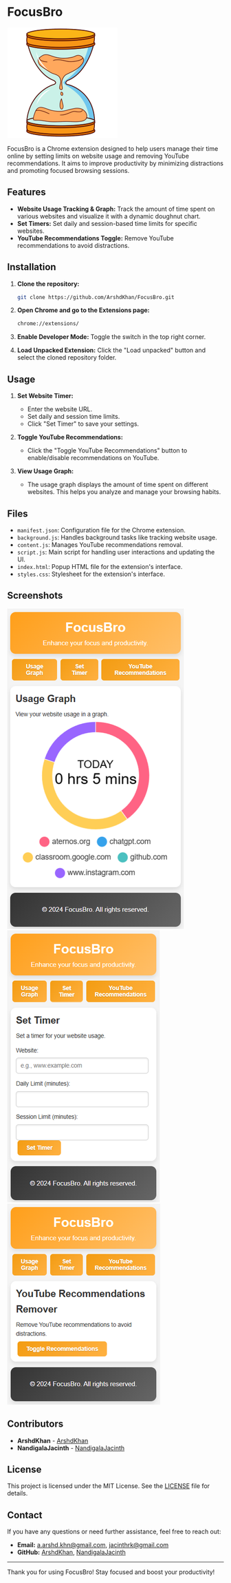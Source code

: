 # FocusBro

![FocusBro Logo](icons/icon128.png)

FocusBro is a Chrome extension designed to help users manage their time online by setting limits on website usage and removing YouTube recommendations. It aims to improve productivity by minimizing distractions and promoting focused browsing sessions.

## Features

- **Website Usage Tracking & Graph:** Track the amount of time spent on various websites and visualize it with a dynamic doughnut chart.
- **Set Timers:** Set daily and session-based time limits for specific websites.
- **YouTube Recommendations Toggle:** Remove YouTube recommendations to avoid distractions.

## Installation

1. **Clone the repository:**
    ```bash
    git clone https://github.com/ArshdKhan/FocusBro.git
    ```

2. **Open Chrome and go to the Extensions page:**
    ```bash
    chrome://extensions/
    ```

3. **Enable Developer Mode:**
    Toggle the switch in the top right corner.

4. **Load Unpacked Extension:**
    Click the "Load unpacked" button and select the cloned repository folder.

## Usage

1. **Set Website Timer:**
    - Enter the website URL.
    - Set daily and session time limits.
    - Click "Set Timer" to save your settings.

2. **Toggle YouTube Recommendations:**
    - Click the "Toggle YouTube Recommendations" button to enable/disable recommendations on YouTube.

3. **View Usage Graph:**
    - The usage graph displays the amount of time spent on different websites. This helps you analyze and manage your browsing habits.

## Files

- `manifest.json`: Configuration file for the Chrome extension.
- `background.js`: Handles background tasks like tracking website usage.
- `content.js`: Manages YouTube recommendations removal.
- `script.js`: Main script for handling user interactions and updating the UI.
- `index.html`: Popup HTML file for the extension's interface.
- `styles.css`: Stylesheet for the extension's interface.

## Screenshots

![Screenshot 1](screenshots/screenshot1.png)
![Screenshot 2](screenshots/screenshot2.png)
![Screenshot 3](screenshots/screenshot3.png)

## Contributors

- **ArshdKhan** - [ArshdKhan](https://github.com/ArshdKhan)
- **NandigalaJacinth** - [NandigalaJacinth](https://github.com/NandigalaJacinth)

## License

This project is licensed under the MIT License. See the [LICENSE](LICENSE) file for details.

## Contact

If you have any questions or need further assistance, feel free to reach out:

- **Email:** a.arshd.khn@gmail.com, jacinthrk@gmail.com
- **GitHub:** [ArshdKhan](https://github.com/ArshdKhan/), [NandigalaJacinth](https://github.com/nandigalajacinth/)

---

Thank you for using FocusBro! Stay focused and boost your productivity!
